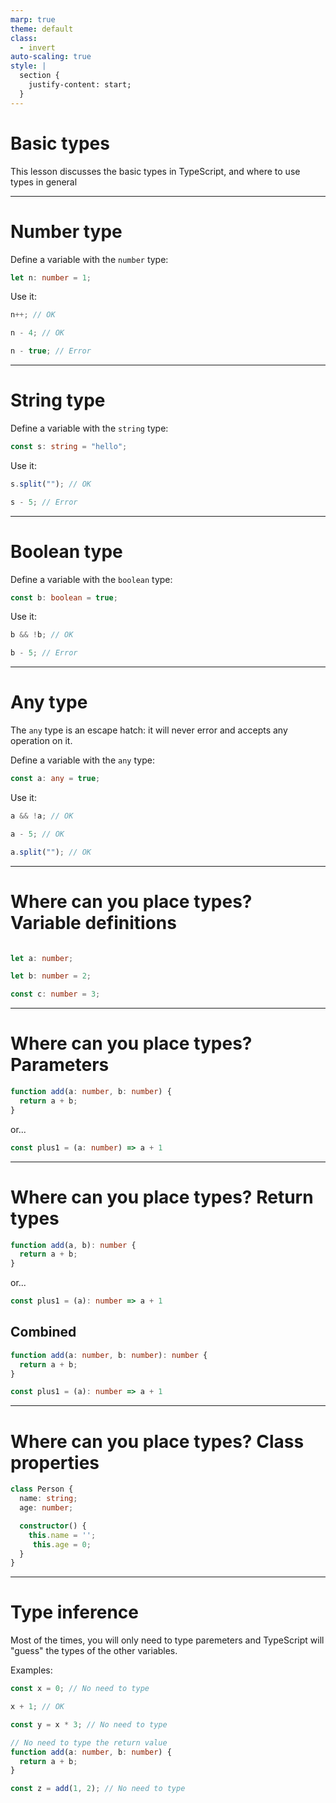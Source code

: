 ```yaml
---
marp: true
theme: default
class:
  - invert
auto-scaling: true
style: |
  section {
    justify-content: start;
  }
---
```


# Basic types

This lesson discusses the basic types in TypeScript, and where to use types in general

---

# Number type

Define a variable with the `number` type:

```ts
let n: number = 1;
```

Use it:

```ts
n++; // OK

n - 4; // OK

n - true; // Error
```

---

# String type

Define a variable with the `string` type:

```ts
const s: string = "hello";
```

Use it:

```ts
s.split(""); // OK

s - 5; // Error
```

---

# Boolean type

Define a variable with the `boolean` type:

```ts
const b: boolean = true;
```

Use it:

```ts
b && !b; // OK

b - 5; // Error
```

---

# Any type

The `any` type is an escape hatch: it will never error and accepts any
operation on it.

Define a variable with the `any` type:

```ts
const a: any = true;
```

Use it:

```ts
a && !a; // OK

a - 5; // OK

a.split(""); // OK

```

---

# Where can you place types? Variable definitions


```ts

let a: number;

let b: number = 2;

const c: number = 3;
```

---

# Where can you place types? Parameters

```ts
function add(a: number, b: number) {
  return a + b;
}
```

or...

```ts
const plus1 = (a: number) => a + 1
```

---

# Where can you place types? Return types

```ts
function add(a, b): number {
  return a + b;
}
```

or...

```ts
const plus1 = (a): number => a + 1
```

## Combined

```ts
function add(a: number, b: number): number {
  return a + b;
}

const plus1 = (a): number => a + 1
```

---

# Where can you place types? Class properties

```ts
class Person {
  name: string;
  age: number;

  constructor() {
    this.name = '';
     this.age = 0;
  }
}
```

---

# Type inference

Most of the times, you will only need to type paremeters and TypeScript
will "guess" the types of the other variables.

Examples:

```ts
const x = 0; // No need to type

x + 1; // OK

const y = x * 3; // No need to type

// No need to type the return value
function add(a: number, b: number) {
  return a + b;
}

const z = add(1, 2); // No need to type
```
